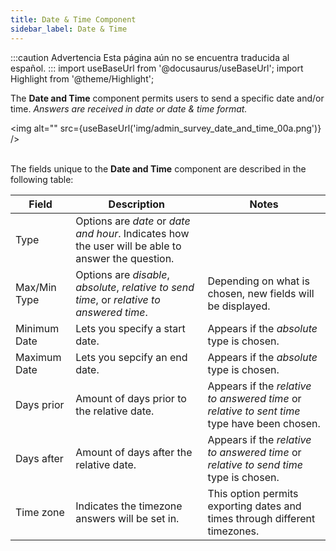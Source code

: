 ```yaml
---
title: Date & Time Component
sidebar_label: Date & Time
---
```


:::caution Advertencia
Esta página aún no se encuentra traducida al español.
:::
import useBaseUrl from '@docusaurus/useBaseUrl';
import Highlight from '@theme/Highlight';


The **Date and Time** component permits users to send a specific date and/or time.
_Answers are received in date or date & time format._

<img alt="" src={useBaseUrl('img/admin_survey_date_and_time_00a.png')} />
<br/><br/>

The fields unique to the **Date and Time** component are described in the following table:

| Field | Description | Notes |
| ---- | ----------- | ----- |
| Type | Options are *date* or *date and hour*. Indicates how the user will be able to answer the question. | |
| Max/Min Type | Options are *disable*, *absolute*, *relative to send time*, or *relative to answered time*. | Depending on what is chosen, new fields will be displayed. |
| Minimum Date | Lets you specify a start date.  | Appears if the *absolute* type is chosen. |
| Maximum Date | Lets you sepcify an end date. | Appears if the *absolute* type is chosen. |
| Days prior | Amount of days prior to the relative date. | Appears if the *relative to answered time* or *relative to sent time* type have been chosen. |
| Days after | Amount of days after the relative date. | Appears if the *relative to answered time* or *relative to send time* type is chosen. |
| Time zone | Indicates the timezone answers will be set in. | This option permits exporting dates and times through different timezones. |
